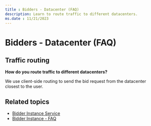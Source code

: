 ```yaml
---
title : Bidders - Datacenter (FAQ)
description: Learn to route traffic to different datacenters.  
ms.date : 11/21/2023
---
```



# Bidders - Datacenter (FAQ)

## Traffic routing

**How do you route traffic to different datacenters?**

We use client-side routing to send the bid request from the datacenter
closest to the user.

## Related topics

- [Bidder Instance Service](bidder-instance-service.md)
- [Bidder Instance - FAQ](bidder-instance---faq.md)
